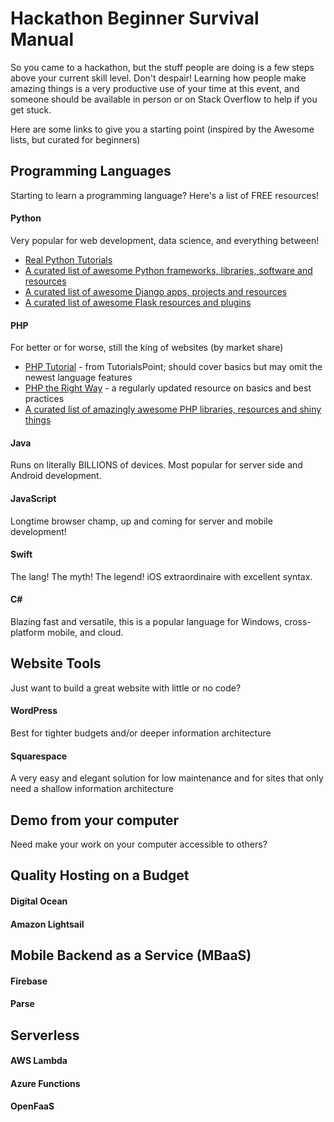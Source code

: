 # Hackathon Beginner Survival Manual

So you came to a hackathon, but the stuff people are doing is a few steps above your current skill level. Don't despair! Learning how people make amazing things is a very productive use of your time at this event, and someone should be available in person or on Stack Overflow to help if you get stuck.

Here are some links to give you a starting point (inspired by the Awesome lists, but curated for beginners)

## Programming Languages
Starting to learn a programming language?  Here's a list of FREE resources!
#### Python
Very popular for web development, data science, and everything between!  
- [Real Python Tutorials](https://realpython.com/)
- [A curated list of awesome Python frameworks, libraries, software and resources](https://github.com/vinta/awesome-python)
- [A curated list of awesome Django apps, projects and resources](https://github.com/rosarior/awesome-django)
- [A curated list of awesome Flask resources and plugins](https://github.com/humiaozuzu/awesome-flask)
#### PHP
For better or for worse, still the king of websites (by market share)  
- [PHP Tutorial](https://www.tutorialspoint.com/php/) - from TutorialsPoint; should cover basics but may omit the newest language features
- [PHP the Right Way](https://phptherightway.com/) - a regularly updated resource on basics and best practices
- [A curated list of amazingly awesome PHP libraries, resources and shiny things](https://github.com/ziadoz/awesome-php)
#### Java
Runs on literally BILLIONS of devices. Most popular for server side and Android development.
#### JavaScript
Longtime browser champ, up and coming for server and mobile development!
#### Swift
The lang! The myth! The legend! iOS extraordinaire with excellent syntax.
#### C#
Blazing fast and versatile, this is a popular language for Windows, cross-platform mobile, and cloud.

## Website Tools
Just want to build a great website with little or no code?
#### WordPress
Best for tighter budgets and/or deeper information architecture
#### Squarespace
A very easy and elegant solution for low maintenance and for sites that only need a shallow information architecture

## Demo from your computer
Need make your work on your computer accessible to others?

## Quality Hosting on a Budget
#### Digital Ocean
#### Amazon Lightsail

## Mobile Backend as a Service (MBaaS)
#### Firebase
#### Parse

## Serverless
#### AWS Lambda
#### Azure Functions
#### OpenFaaS
